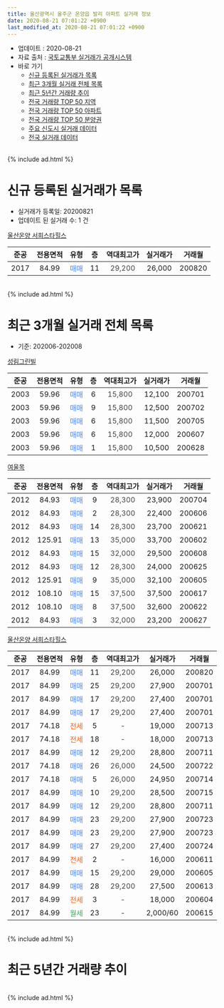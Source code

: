 ```yaml
---
title: 울산광역시 울주군 온양읍 발리 아파트 실거래 정보
date: 2020-08-21 07:01:22 +0900
last_modified_at: 2020-08-21 07:01:22 +0900
---
```


* 업데이트 : 2020-08-21
* 자료 출처 : [국토교통부 실거래가 공개시스템](http://rt.molit.go.kr)
* 바로 가기
    * [신규 등록된 실거래가 목록](#신규-등록된-실거래가-목록)
    * [최근 3개월 실거래 전체 목록](#최근-3개월-실거래-전체-목록)
    * [최근 5년간 거래량 추이](#최근-5년간-거래량-추이)
    * [전국 거래량 TOP 50 지역](https://inasie.github.io/apt-trade-info/최근-3개월-전국에서-가장-거래가-많이-발생한-지역)
    * [전국 거래량 TOP 50 아파트](https://inasie.github.io/apt-trade-info/최근-3개월-전국에서-가장-거래가-많이-발생한-아파트)
    * [전국 거래량 TOP 50 분양권](https://inasie.github.io/apt-trade-info/최근-3개월-전국에서-가장-거래가-많이-발생한-분양권)
    * [주요 신도시 실거래 데이터](https://inasie.github.io/apt-trade-info/주요-신도시)
    * [전국 실거래 데이터](https://inasie.github.io/apt-trade-info/전국)
<br>
{% include ad.html %}
<br>

# 신규 등록된 실거래가 목록
* 실거래가 등록일: 20200821
* 업데이트 된 실거래 수: 1 건


[울산온양 서희스타힐스](https://search.naver.com/search.naver?query=%EC%9A%B8%EC%82%B0%EA%B4%91%EC%97%AD%EC%8B%9C+%EC%9A%B8%EC%A3%BC%EA%B5%B0+%EC%98%A8%EC%96%91%EC%9D%8D+%EB%B0%9C%EB%A6%AC+%EC%9A%B8%EC%82%B0%EC%98%A8%EC%96%91+%EC%84%9C%ED%9D%AC%EC%8A%A4%ED%83%80%ED%9E%90%EC%8A%A4)

|준공|전용면적|유형|층|역대최고가|실거래가|거래월|
|:---:|:---:|:---:|:---:|:---:|:---:|:---:|
|2017|84.99|<span style="color:#4285f3">매매</span>|11|<span style="color:#444444">29,200</span>|26,000|200820|


<br>
{% include ad.html %}
<br>

# 최근 3개월 실거래 전체 목록
* 기준: 202006-202008


[성림그린빌](https://search.naver.com/search.naver?query=%EC%9A%B8%EC%82%B0%EA%B4%91%EC%97%AD%EC%8B%9C+%EC%9A%B8%EC%A3%BC%EA%B5%B0+%EC%98%A8%EC%96%91%EC%9D%8D+%EB%B0%9C%EB%A6%AC+%EC%84%B1%EB%A6%BC%EA%B7%B8%EB%A6%B0%EB%B9%8C)

|준공|전용면적|유형|층|역대최고가|실거래가|거래월|
|:---:|:---:|:---:|:---:|:---:|:---:|:---:|
|2003|59.96|<span style="color:#4285f3">매매</span>|6|<span style="color:#444444">15,800</span>|12,100|200701|
|2003|59.96|<span style="color:#4285f3">매매</span>|9|<span style="color:#444444">15,800</span>|12,500|200702|
|2003|59.96|<span style="color:#4285f3">매매</span>|6|<span style="color:#444444">15,800</span>|11,500|200705|
|2003|59.96|<span style="color:#4285f3">매매</span>|6|<span style="color:#444444">15,800</span>|12,000|200607|
|2003|59.96|<span style="color:#4285f3">매매</span>|1|<span style="color:#444444">15,800</span>|10,500|200628|

[여울목](https://search.naver.com/search.naver?query=%EC%9A%B8%EC%82%B0%EA%B4%91%EC%97%AD%EC%8B%9C+%EC%9A%B8%EC%A3%BC%EA%B5%B0+%EC%98%A8%EC%96%91%EC%9D%8D+%EB%B0%9C%EB%A6%AC+%EC%97%AC%EC%9A%B8%EB%AA%A9)

|준공|전용면적|유형|층|역대최고가|실거래가|거래월|
|:---:|:---:|:---:|:---:|:---:|:---:|:---:|
|2012|84.93|<span style="color:#4285f3">매매</span>|9|<span style="color:#444444">28,300</span>|23,900|200704|
|2012|84.93|<span style="color:#4285f3">매매</span>|2|<span style="color:#444444">28,300</span>|22,400|200606|
|2012|84.93|<span style="color:#4285f3">매매</span>|14|<span style="color:#444444">28,300</span>|23,700|200621|
|2012|125.91|<span style="color:#4285f3">매매</span>|13|<span style="color:#444444">35,000</span>|33,700|200602|
|2012|84.93|<span style="color:#4285f3">매매</span>|15|<span style="color:#444444">32,000</span>|29,500|200608|
|2012|84.93|<span style="color:#4285f3">매매</span>|12|<span style="color:#444444">28,300</span>|24,000|200625|
|2012|125.91|<span style="color:#4285f3">매매</span>|9|<span style="color:#444444">35,000</span>|32,100|200605|
|2012|108.10|<span style="color:#4285f3">매매</span>|15|<span style="color:#444444">37,500</span>|37,500|200617|
|2012|108.10|<span style="color:#4285f3">매매</span>|8|<span style="color:#444444">37,500</span>|32,600|200622|
|2012|84.93|<span style="color:#4285f3">매매</span>|3|<span style="color:#444444">32,000</span>|23,200|200627|

[울산온양 서희스타힐스](https://search.naver.com/search.naver?query=%EC%9A%B8%EC%82%B0%EA%B4%91%EC%97%AD%EC%8B%9C+%EC%9A%B8%EC%A3%BC%EA%B5%B0+%EC%98%A8%EC%96%91%EC%9D%8D+%EB%B0%9C%EB%A6%AC+%EC%9A%B8%EC%82%B0%EC%98%A8%EC%96%91+%EC%84%9C%ED%9D%AC%EC%8A%A4%ED%83%80%ED%9E%90%EC%8A%A4)

|준공|전용면적|유형|층|역대최고가|실거래가|거래월|
|:---:|:---:|:---:|:---:|:---:|:---:|:---:|
|2017|84.99|<span style="color:#4285f3">매매</span>|11|<span style="color:#444444">29,200</span>|26,000|200820|
|2017|84.99|<span style="color:#4285f3">매매</span>|25|<span style="color:#444444">29,200</span>|27,900|200701|
|2017|84.99|<span style="color:#4285f3">매매</span>|17|<span style="color:#444444">29,200</span>|27,400|200701|
|2017|84.99|<span style="color:#4285f3">매매</span>|17|<span style="color:#444444">29,200</span>|27,400|200701|
|2017|74.18|<span style="color:#ff5a00">전세</span>|5|<span style="color:#444444">-</span>|19,000|200713|
|2017|74.18|<span style="color:#ff5a00">전세</span>|18|<span style="color:#444444">-</span>|18,000|200713|
|2017|84.99|<span style="color:#4285f3">매매</span>|12|<span style="color:#444444">29,200</span>|28,800|200711|
|2017|74.18|<span style="color:#4285f3">매매</span>|26|<span style="color:#444444">26,000</span>|24,500|200722|
|2017|74.18|<span style="color:#4285f3">매매</span>|5|<span style="color:#444444">26,000</span>|24,950|200714|
|2017|84.99|<span style="color:#4285f3">매매</span>|10|<span style="color:#444444">29,200</span>|28,500|200715|
|2017|84.99|<span style="color:#4285f3">매매</span>|12|<span style="color:#444444">29,200</span>|28,800|200711|
|2017|84.99|<span style="color:#4285f3">매매</span>|23|<span style="color:#444444">29,200</span>|27,900|200723|
|2017|84.99|<span style="color:#4285f3">매매</span>|23|<span style="color:#444444">29,200</span>|27,900|200723|
|2017|84.99|<span style="color:#4285f3">매매</span>|27|<span style="color:#444444">29,200</span>|27,400|200724|
|2017|84.99|<span style="color:#ff5a00">전세</span>|2|<span style="color:#444444">-</span>|16,000|200611|
|2017|84.99|<span style="color:#4285f3">매매</span>|15|<span style="color:#444444">29,200</span>|29,000|200605|
|2017|84.99|<span style="color:#4285f3">매매</span>|28|<span style="color:#444444">29,200</span>|27,500|200613|
|2017|84.99|<span style="color:#ff5a00">전세</span>|3|<span style="color:#444444">-</span>|18,000|200604|
|2017|84.99|<span style="color:#34a853">월세</span>|23|<span style="color:#444444">-</span>|2,000/60|200615|


<br>
{% include ad.html %}
<br>

# 최근 5년간 거래량 추이


<div style="width:100%;">
    <canvas id="deal_progress" height="200"></canvas>
</div>

<script>
new Chart(document.getElementById("deal_progress"), {
    type: 'line',
    data: {
        labels: ['201508','201509','201510','201511','201512','201601','201602','201603','201604','201605','201606','201607','201608','201609','201610','201611','201612','201701','201702','201703','201704','201705','201706','201707','201708','201709','201710','201711','201712','201801','201802','201803','201804','201805','201806','201807','201808','201809','201810','201811','201812','201901','201902','201903','201904','201905','201906','201907','201908','201909','201910','201911','201912','202001','202002','202003','202004','202005','202006','202007','202008'],
        datasets: [{
            label: '매매',
            pointRadius: 1,
            data: [4, 7, 3, 4, 1, 3, 1, 4, 7, 1, 6, 3, 1, 5, 4, 4, 3, 1, 1, 2, 1, 0, 1, 3, 1, 23, 10, 9, 5, 1, 5, 2, 1, 0, 5, 0, 2, 1, 4, 1, 2, 1, 3, 3, 2, 1, 3, 4, 5, 5, 8, 6, 6, 1, 1, 2, 4, 8, 13, 15, 1],
            borderColor: "rgba(255, 201, 14, 1)",
            backgroundColor: "rgba(255, 201, 14, 0.5)",
            fill: false,
            lineTension: 0
        },{
            label: '전월세',
            pointRadius: 1,
            data: [3, 1, 0, 1, 2, 2, 2, 0, 1, 1, 2, 0, 0, 0, 0, 1, 1, 0, 2, 2, 1, 1, 3, 3, 11, 14, 14, 10, 4, 8, 3, 2, 1, 1, 3, 2, 2, 2, 2, 5, 3, 4, 1, 2, 2, 0, 3, 3, 2, 10, 5, 5, 7, 5, 1, 3, 2, 4, 3, 2, 0],
            borderColor: "rgba(0, 141, 185, 1)",
            backgroundColor: "rgba(0, 141, 185, 0.5)",
            fill: false,
            lineTension: 0
        }
        ]
    },
    options: {
        responsive: true,
        title: {
            display: false
        },
        tooltips: {
            mode: 'index',
            intersect: false
        },
        hover: {
            mode: 'nearest',
            intersect: true
        },
        scales: {
            xAxes: [{
                display: true,
                scaleLabel: {
                    display: true,
                    labelString: '년/월'
                }
            }],
            yAxes: [{
                display: true,
                ticks: {
                    suggestedMin: 0,
                },
                scaleLabel: {
                    display: true,
                    labelString: '실거래 수'
                }
            }]
        }
    }
});

</script>


<br>
{% include ad.html %}
<br>

